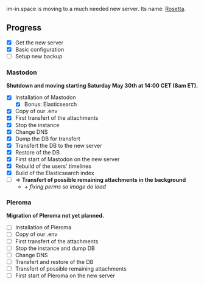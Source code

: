 im-in.space is moving to a much needed new server. Its name: [Rosetta](https://rosetta.im-in.space).

## Progress
- [x] Get the new server
- [x] Basic configuration
- [ ] Setup new backup

### Mastodon

**Shutdown and moving starting Saturday May 30th at 14:00 CET (8am ET).**

- [x] Installation of Mastodon
  - [x] Bonus: Elasticsearch
- [x] Copy of our .env
- [x] First transfert of the attachments
- [x] Stop the instance
- [x] Change DNS
- [x] Dump the DB for transfert
- [x] Transfert the DB to the new server
- [x] Restore of the DB
- [x] First start of Mastodon on the new server
- [x] Rebuild of the users' timelines
- [x] Build of the Elasticsearch index
- [ ] => **Transfert of possible remaining attachments in the background**
  - _+ fixing perms so image do load_

### Pleroma

**Migration of Pleroma not yet planned.**

- [ ] Installation of Pleroma
- [ ] Copy of our .env
- [ ] First transfert of the attachments
- [ ] Stop the instance and dump DB
- [ ] Change DNS
- [ ] Transfert and restore of the DB
- [ ] Transfert of possible remaining attachments
- [ ] First start of Pleroma on the new server
